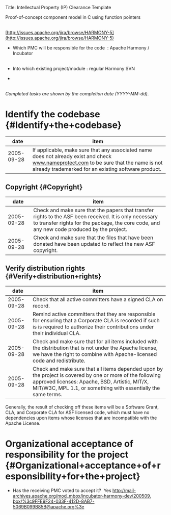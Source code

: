 Title: Intellectual Property (IP) Clearance Template
<link href="http://purl.org/DC/elements/1.0/" rel="schema.DC"></link>

Proof-of-concept component model in C using function pointers<br></br>


 [http://issues.apache.org/jira/browse/HARMONY-5](http://issues.apache.org/jira/browse/HARMONY-5) 



- Which PMC will be responsible for the code  : Apache Harmony / Incubator<br></br>


- Into which existing project/module : regular Harmony SVN

- <br></br>

 _Completed tasks are shown by the completion date (YYYY-MM-dd)._ 


# Identify the codebase {#Identify+the+codebase}

| date | item |
|-------|-------|
| 2005-09-28<br></br> | If applicable, make sure that any associated name does not already exist and check www.nameprotect.com to be sure that the name is not already trademarked for an existing software product. |

## Copyright {#Copyright}

| date | item |
|-------|-------|
| 2005-09-28 | Check and make sure that the papers that transfer rights to the ASF been received. It is only necessary to transfer rights for the package, the core code, and any new code produced by the project. |
| 2005-09-28 | Check and make sure that the files that have been donated have been updated to reflect the new ASF copyright. |

## Verify distribution rights {#Verify+distribution+rights}

| date | item |
|-------|-------|
| 2005-09-28 | Check that all active committers have a signed CLA on record. |
| 2005-09-28 | Remind active committers that they are responsible for ensuring that a Corporate CLA is recorded if such is is required to authorize their contributions under their individual CLA. |
| 2005-09-28 | Check and make sure that for all items included with the distribution that is not under the Apache license, we have the right to combine with Apache-licensed code and redistribute. |
| 2005-09-28 | Check and make sure that all items depended upon by the project is covered by one or more of the following approved licenses: Apache, BSD, Artistic, MIT/X, MIT/W3C, MPL 1.1, or something with essentially the same terms. |

Generally, the result of checking off these items will be a Software Grant, CLA, and Corporate CLA for ASF licensed code, which must have no dependencies upon items whose licenses that are incompatible with the Apache License.


# Organizational acceptance of responsibility for the project {#Organizational+acceptance+of+responsibility+for+the+project}


- Has the receiving PMC voted to accept it?  Yes
 [http://mail-archives.apache.org/mod_mbox/incubator-harmony-dev/200509. box/%3c9FFE9F24-033F-412D-8AB7-5069B099B85B@apache.org%3e](http://mail-archives.apache.org/mod_mbox/incubator-harmony-dev/200509.mbox/%3c9FFE9F24-033F-412D-8AB7-5069B099B85B@apache.org%3e) <br></br>